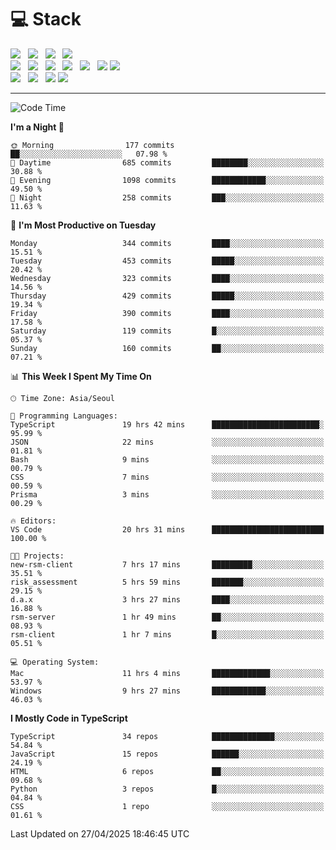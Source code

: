<h1>💻 Stack</h1>
<div>
 <!-- badge : https://shields.io/ -->
 <!-- icon : https://simpleicons.org/?q=Get -->
 <img src="https://img.shields.io/badge/HTML5-e74c3c?style=flat-square&logo=HTML5&logoColor=white"/> &nbsp 
 <img src="https://img.shields.io/badge/CSS3-0A84FF?style=flat-square&logo=CSS3&logoColor=white"/> &nbsp 
 <img src="https://img.shields.io/badge/JavaScript-FFCD11?style=flat-square&logo=JavaScript&logoColor=white"/> &nbsp 
 <img src="https://img.shields.io/badge/TypeScript-3075C0?style=flat-square&logo=TypeScript&logoColor=white"/>
 <br/>
 <img src="https://img.shields.io/badge/Next-000000?style=flat-square&logo=nextdotjs&logoColor=white"/> &nbsp 
 <img src="https://img.shields.io/badge/React-00BCF6?style=flat-square&logo=React&logoColor=white"/> &nbsp 
 <img src="https://img.shields.io/badge/Redux-764ABC?style=flat-square&logo=Redux&logoColor=white"/> &nbsp
 <img src="https://img.shields.io/badge/Recoil-3578E5?style=flat-square&logo=recoil&logoColor=white"/> &nbsp
 <img src="https://img.shields.io/badge/React-Query-FF4154?style=flat-square&logo=reactquery&logoColor=white"/> &nbsp 
 <img src="https://img.shields.io/badge/styled%2Dcomponents-DB7093?style=flat-square&logo=styled%2Dcomponents&logoColor=white"/>
 <img src="https://img.shields.io/badge/CSS Modules-000000?style=flat-square&logo=CSS Modules&logoColor=white"/> &nbsp 
 <br/>
 <img src="https://img.shields.io/badge/Node-339933?style=flat-square&logo=Node.js&logoColor=white"/> &nbsp 
 <img src="https://img.shields.io/badge/Express-000000?style=flat-square&logo=Express&logoColor=white"/> &nbsp 
 <img src="https://img.shields.io/badge/MongoDB-47A248?style=flat-square&logo=MongoDB&logoColor=white"/>
 <img src="https://img.shields.io/badge/MariaDB-003545?style=flat-square&logo=mariadb&logoColor=white"/>
</div>

<hr>

<!--START_SECTION:waka-->
![Code Time](http://img.shields.io/badge/Code%20Time-2%2C358%20hrs%2024%20mins-blue)

**I'm a Night 🦉** 

```text
🌞 Morning                177 commits         ██░░░░░░░░░░░░░░░░░░░░░░░   07.98 % 
🌆 Daytime                685 commits         ████████░░░░░░░░░░░░░░░░░   30.88 % 
🌃 Evening                1098 commits        ████████████░░░░░░░░░░░░░   49.50 % 
🌙 Night                  258 commits         ███░░░░░░░░░░░░░░░░░░░░░░   11.63 % 
```
📅 **I'm Most Productive on Tuesday** 

```text
Monday                   344 commits         ████░░░░░░░░░░░░░░░░░░░░░   15.51 % 
Tuesday                  453 commits         █████░░░░░░░░░░░░░░░░░░░░   20.42 % 
Wednesday                323 commits         ████░░░░░░░░░░░░░░░░░░░░░   14.56 % 
Thursday                 429 commits         █████░░░░░░░░░░░░░░░░░░░░   19.34 % 
Friday                   390 commits         ████░░░░░░░░░░░░░░░░░░░░░   17.58 % 
Saturday                 119 commits         █░░░░░░░░░░░░░░░░░░░░░░░░   05.37 % 
Sunday                   160 commits         ██░░░░░░░░░░░░░░░░░░░░░░░   07.21 % 
```


📊 **This Week I Spent My Time On** 

```text
🕑︎ Time Zone: Asia/Seoul

💬 Programming Languages: 
TypeScript               19 hrs 42 mins      ████████████████████████░   95.99 % 
JSON                     22 mins             ░░░░░░░░░░░░░░░░░░░░░░░░░   01.81 % 
Bash                     9 mins              ░░░░░░░░░░░░░░░░░░░░░░░░░   00.79 % 
CSS                      7 mins              ░░░░░░░░░░░░░░░░░░░░░░░░░   00.59 % 
Prisma                   3 mins              ░░░░░░░░░░░░░░░░░░░░░░░░░   00.29 % 

🔥 Editors: 
VS Code                  20 hrs 31 mins      █████████████████████████   100.00 % 

🐱‍💻 Projects: 
new-rsm-client           7 hrs 17 mins       █████████░░░░░░░░░░░░░░░░   35.51 % 
risk_assessment          5 hrs 59 mins       ███████░░░░░░░░░░░░░░░░░░   29.15 % 
d.a.x                    3 hrs 27 mins       ████░░░░░░░░░░░░░░░░░░░░░   16.88 % 
rsm-server               1 hr 49 mins        ██░░░░░░░░░░░░░░░░░░░░░░░   08.93 % 
rsm-client               1 hr 7 mins         █░░░░░░░░░░░░░░░░░░░░░░░░   05.51 % 

💻 Operating System: 
Mac                      11 hrs 4 mins       █████████████░░░░░░░░░░░░   53.97 % 
Windows                  9 hrs 27 mins       ████████████░░░░░░░░░░░░░   46.03 % 
```

**I Mostly Code in TypeScript** 

```text
TypeScript               34 repos            ██████████████░░░░░░░░░░░   54.84 % 
JavaScript               15 repos            ██████░░░░░░░░░░░░░░░░░░░   24.19 % 
HTML                     6 repos             ██░░░░░░░░░░░░░░░░░░░░░░░   09.68 % 
Python                   3 repos             █░░░░░░░░░░░░░░░░░░░░░░░░   04.84 % 
CSS                      1 repo              ░░░░░░░░░░░░░░░░░░░░░░░░░   01.61 % 
```




 Last Updated on 27/04/2025 18:46:45 UTC
<!--END_SECTION:waka-->
